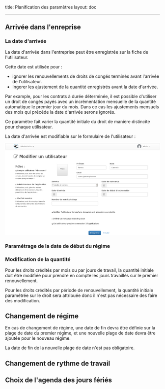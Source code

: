 title: Planification des paramètres
layout: doc

---

## Arrivée dans l'enreprise

### La date d'arrivée

La date d'arrivée dans l'entreprise peut être enregistrée sur la fiche de l'utilisateur.

Cette date est utilisée pour :

* ignorer les renouvellements de droits de congés terminés avant l'arrivée de l'utilisateur.
* Ingorer les ajustement de la quantité enregistrés avant la date d'arrivée.

Par example, pour les contrats à durée déterminée, il est possible d'utiliser un droit
de congés payés avec un incrémentation mensuelle de la quantité automatique le premier
jour du mois. Dans ce cas les ajustements mensuels des mois qui précède la date d'arrivée
serons ignorés.

Ce paramètre fait varier la quantité initiale du droit de manière distincite pour chaque
utilisateur.

La date d'arrivée est modifiable sur le formulaire de l'utilisateur :

![Modification d'un utilisateur](images/user-account-edit.png)



### Paramétrage de la date de début du régime





### Modification de la quantité

Pour les droits crédités par mois ou par jours de travail, la quantité initiale doit être modifiée pour prendre en compte les jours travaillés sur le premier renouvellement.

Pour les droits crédités par période de renouvellement, la quantité initiale paramétrée sur le droit sera attribuée donc il n'est pas nécessaire des faire des modification.

## Changement de régime

En cas de changement de régime, une date de fin devra être définie sur la plage de date du premier régime, et une nouvelle plage de date devra être ajoutée pour le nouveau régime.

La date de fin de la nouvelle plage de date n'est pas obligatoire.

## Changement de rythme de travail

## Choix de l'agenda des jours fériés
